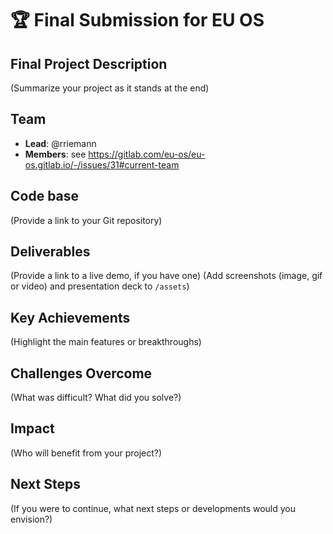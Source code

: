 # 🏆 Final Submission for EU OS

## Final Project Description
(Summarize your project as it stands at the end)

## Team
- **Lead**: @rriemann
- **Members**: see https://gitlab.com/eu-os/eu-os.gitlab.io/-/issues/31#current-team

## Code base
(Provide a link to your Git repository)

## Deliverables 
(Provide a link to a live demo, if you have one)
(Add screenshots (image, gif or video) and presentation deck to `/assets`)

## Key Achievements
(Highlight the main features or breakthroughs)

## Challenges Overcome
(What was difficult? What did you solve?)

## Impact
(Who will benefit from your project?)

## Next Steps
(If you were to continue, what next steps or developments would you envision?)
